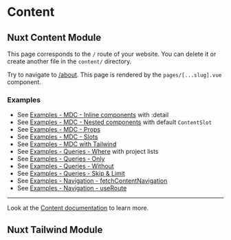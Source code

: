 # Content

## Nuxt Content Module

This page corresponds to the `/` route of your website. You can delete it or create another file in the `content/` directory.

Try to navigate to [/about](/about). This page is rendered by the `pages/[...slug].vue` component.

### Examples

- See [Examples - MDC - Inline components](/examples/inline-components) with :detail
- See [Examples - MDC - Nested components](/examples/nested-components) with default `ContentSlot`
- See [Examples - MDC - Props](/examples/props)
- See [Examples - MDC - Slots](/examples/slots)
- See [Examples - MDC with Tailwind](/examples/tailwind)
- See [Examples - Queries - Where](/examples/where) with project lists
- See [Examples - Queries - Only](/examples/only)
- See [Examples - Queries - Without](/examples/without)
- See [Examples - Queries - Skip & Limit](/examples/skip-and-limit)
- See [Examples - Navigation - fetchContentNavigation](/examples/fetch-content-navigation)
- See [Examples - Navigation - useRoute](/examples/use-route)

---

Look at the [Content documentation](https://content.nuxtjs.org/) to learn more.

## Nuxt Tailwind Module
